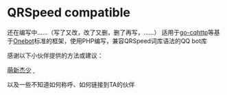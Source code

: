 # QRSpeed compatible

还在编写中……（写了又改，改了又删，删了再写，……）
适用于[go-cqhttp](https://github.com/Mrs4s/go-cqhttp)等基于[Onebot](https://github.com/botuniverse/onebot)标准的框架，使用PHP编写，兼容QRSpeed词库语法的QQ bot库

感谢以下小伙伴提供的方法或建议：

[萌新杰少](https://github.com/1250422131)
[ ]()

以及一些不知道如何称呼、如何链接到TA的伙伴
